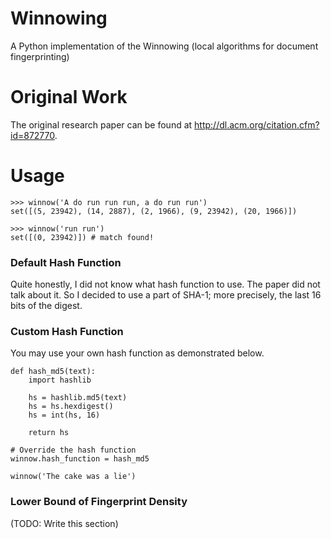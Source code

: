 Winnowing
=========

A Python implementation of the Winnowing (local algorithms for document fingerprinting)

Original Work
=============

The original research paper can be found at <http://dl.acm.org/citation.cfm?id=872770>.

Usage
=====

    >>> winnow('A do run run run, a do run run')
    set([(5, 23942), (14, 2887), (2, 1966), (9, 23942), (20, 1966)])
    
    >>> winnow('run run')
    set([(0, 23942)]) # match found!

### Default Hash Function

Quite honestly, I did not know what hash function to use. The paper did not talk about it. So I decided to use a part of SHA-1; more precisely, the last 16 bits of the digest.


### Custom Hash Function

You may use your own hash function as demonstrated below.

    def hash_md5(text):
        import hashlib

        hs = hashlib.md5(text)
        hs = hs.hexdigest()
        hs = int(hs, 16)

        return hs

    # Override the hash function
    winnow.hash_function = hash_md5

    winnow('The cake was a lie')

### Lower Bound of Fingerprint Density

(TODO: Write this section)

